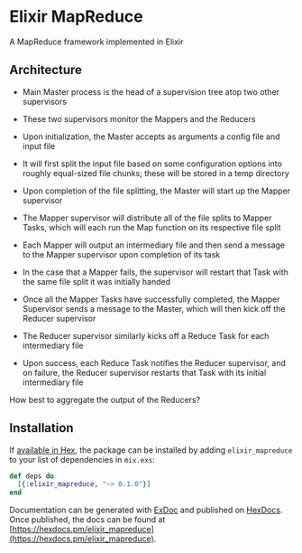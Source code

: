 # Elixir MapReduce

A MapReduce framework implemented in Elixir

## Architecture
- Main Master process is the head of a supervision tree atop two other supervisors
- These two supervisors monitor the Mappers and the Reducers
- Upon initialization, the Master accepts as arguments a config file and input file
- It will first split the input file based on some configuration options into roughly 
equal-sized file chunks; these will be stored in a temp directory
- Upon completion of the file splitting, the Master will start up the Mapper supervisor

- The Mapper supervisor will distribute all of the file splits to Mapper Tasks, which will
each run the Map function on its respective file split
- Each Mapper will output an intermediary file and then send a message to the Mapper supervisor
upon completion of its task
- In the case that a Mapper fails, the supervisor will restart that Task with the same file
split it was initially handed

- Once all the Mapper Tasks have successfully completed, the Mapper Supervisor sends a message
to the Master, which will then kick off the Reducer supervisor
- The Reducer supervisor similarly kicks off a Reduce Task for each intermediary file 
- Upon success, each Reduce Task notifies the Reducer supervisor, and on failure, the Reducer
supervisor restarts that Task with its initial intermediary file

How best to aggregate the output of the Reducers?

## Installation

If [available in Hex](https://hex.pm/docs/publish), the package can be installed
by adding `elixir_mapreduce` to your list of dependencies in `mix.exs`:

```elixir
def deps do
  [{:elixir_mapreduce, "~> 0.1.0"}]
end
```

Documentation can be generated with [ExDoc](https://github.com/elixir-lang/ex_doc)
and published on [HexDocs](https://hexdocs.pm). Once published, the docs can
be found at [https://hexdocs.pm/elixir_mapreduce](https://hexdocs.pm/elixir_mapreduce).

